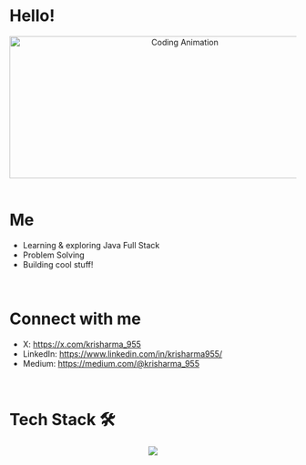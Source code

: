 # Hello!

<div align="center">
<img height="250" width="600" alt="Coding Animation" align="center" src="[https://media4.giphy.com/media/v1.Y2lkPTc5MGI3NjExbWd5b3R3Ynk0MnFyejN5cWpueTR3N3VjMzV0YzY1Nzg4emh5Zmt5MCZlcD12MV9pbnRlcm5hbF9naWZfYnlfaWQmY3Q9Zw/Ws6T5PN7wHv3cY8xy8/giphy.gif](https://pin.it/2bstjbdUl)">
</div>

</br>

# Me 

- Learning & exploring Java Full Stack 
- Problem Solving  
- Building cool stuff!

</br>

# Connect with me

- X: https://x.com/krisharma_955  
- LinkedIn: https://www.linkedin.com/in/krisharma955/
- Medium: https://medium.com/@krisharma_955

</br>

# Tech Stack 🛠  

<div align="center">
  <a href="https://skillicons.dev">
    <img src="https://skillicons.dev/icons?i=java,spring,mongodb,html,css,js,mysql,postgres,git&theme=dark&perline=3" />
  </a>
</div>

</br>
